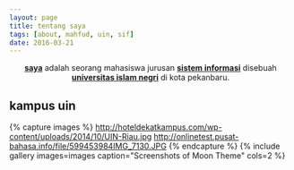 ```yaml
---
layout: page
title: tentang saya
tags: [about, mahfud, uin, sif]
date: 2016-03-21
---
```

    
<center><a href="http://tarikhulmahfudz.github.io"><b>saya</b></a> adalah seorang mahasiswa jurusan <a href="http://sif.uin-suska.ac.id/"><b>sistem informasi</b></a> disebuah <a href="http://uin-suska.ac.id/"><b>universitas islam negri</b></a> di kota pekanbaru.</center>



## kampus uin

{% capture images %}
    http://hoteldekatkampus.com/wp-content/uploads/2014/10/UIN-Riau.jpg
    http://onlinetest.pusat-bahasa.info/file/599453984IMG_7130.JPG
{% endcapture %}
{% include gallery images=images caption="Screenshots of Moon Theme" cols=2 %}




